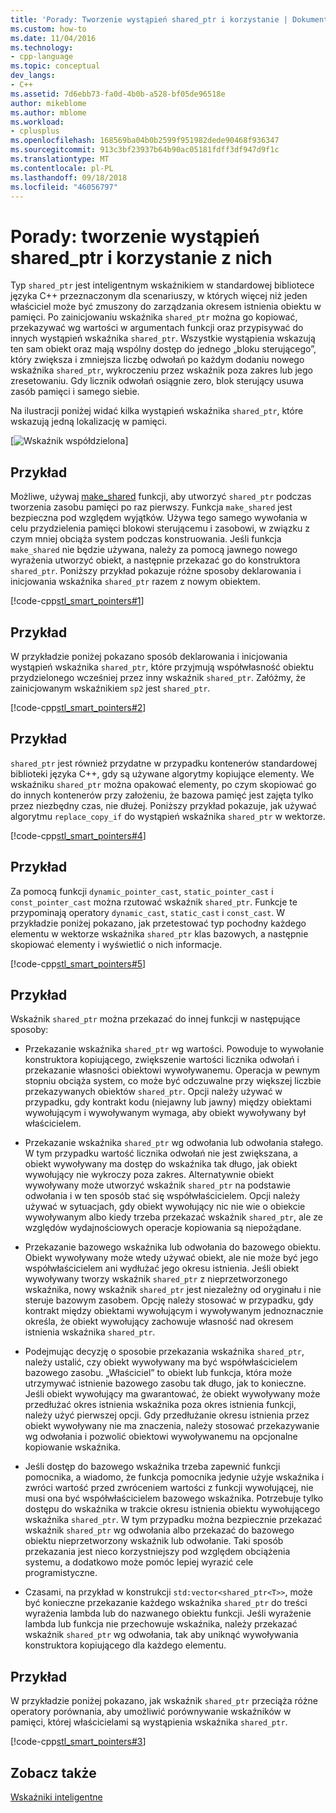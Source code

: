 ```yaml
---
title: 'Porady: Tworzenie wystąpień shared_ptr i korzystanie | Dokumentacja firmy Microsoft'
ms.custom: how-to
ms.date: 11/04/2016
ms.technology:
- cpp-language
ms.topic: conceptual
dev_langs:
- C++
ms.assetid: 7d6ebb73-fa0d-4b0b-a528-bf05de96518e
author: mikeblome
ms.author: mblome
ms.workload:
- cplusplus
ms.openlocfilehash: 168569ba04b0b2599f951982dede90468f936347
ms.sourcegitcommit: 913c3bf23937b64b90ac05181fdff3df947d9f1c
ms.translationtype: MT
ms.contentlocale: pl-PL
ms.lasthandoff: 09/18/2018
ms.locfileid: "46056797"
---
```

# <a name="how-to-create-and-use-sharedptr-instances"></a>Porady: tworzenie wystąpień shared_ptr i korzystanie z nich

Typ `shared_ptr` jest inteligentnym wskaźnikiem w standardowej bibliotece języka C++ przeznaczonym dla scenariuszy, w których więcej niż jeden właściciel może być zmuszony do zarządzania okresem istnienia obiektu w pamięci. Po zainicjowaniu wskaźnika `shared_ptr` można go kopiować, przekazywać wg wartości w argumentach funkcji oraz przypisywać do innych wystąpień wskaźnika `shared_ptr`. Wszystkie wystąpienia wskazują ten sam obiekt oraz mają wspólny dostęp do jednego „bloku sterującego”, który zwiększa i zmniejsza liczbę odwołań po każdym dodaniu nowego wskaźnika `shared_ptr`, wykroczeniu przez wskaźnik poza zakres lub jego zresetowaniu. Gdy licznik odwołań osiągnie zero, blok sterujący usuwa zasób pamięci i samego siebie.

Na ilustracji poniżej widać kilka wystąpień wskaźnika `shared_ptr`, które wskazują jedną lokalizację w pamięci.

[![Wskaźnik współdzielona](../cpp/media/shared_ptr.png "shared_ptr")]

## <a name="example"></a>Przykład

Możliwe, używaj [make_shared](../standard-library/memory-functions.md#make_shared) funkcji, aby utworzyć `shared_ptr` podczas tworzenia zasobu pamięci po raz pierwszy. Funkcja `make_shared` jest bezpieczna pod względem wyjątków. Używa tego samego wywołania w celu przydzielenia pamięci blokowi sterującemu i zasobowi, w związku z czym mniej obciąża system podczas konstruowania. Jeśli funkcja `make_shared` nie będzie używana, należy za pomocą jawnego nowego wyrażenia utworzyć obiekt, a następnie przekazać go do konstruktora `shared_ptr`. Poniższy przykład pokazuje różne sposoby deklarowania i inicjowania wskaźnika `shared_ptr` razem z nowym obiektem.

[!code-cpp[stl_smart_pointers#1](../cpp/codesnippet/CPP/how-to-create-and-use-shared-ptr-instances_1.cpp)]

## <a name="example"></a>Przykład

W przykładzie poniżej pokazano sposób deklarowania i inicjowania wystąpień wskaźnika `shared_ptr`, które przyjmują współwłasność obiektu przydzielonego wcześniej przez inny wskaźnik `shared_ptr`. Załóżmy, że zainicjowanym wskaźnikiem `sp2` jest `shared_ptr`.

[!code-cpp[stl_smart_pointers#2](../cpp/codesnippet/CPP/how-to-create-and-use-shared-ptr-instances_2.cpp)]

## <a name="example"></a>Przykład

`shared_ptr` jest również przydatne w przypadku kontenerów standardowej biblioteki języka C++, gdy są używane algorytmy kopiujące elementy. We wskaźniku `shared_ptr` można opakować elementy, po czym skopiować go do innych kontenerów przy założeniu, że bazowa pamięć jest zajęta tylko przez niezbędny czas, nie dłużej. Poniższy przykład pokazuje, jak używać algorytmu `replace_copy_if` do wystąpień wskaźnika `shared_ptr` w wektorze.

[!code-cpp[stl_smart_pointers#4](../cpp/codesnippet/CPP/how-to-create-and-use-shared-ptr-instances_3.cpp)]

## <a name="example"></a>Przykład

Za pomocą funkcji `dynamic_pointer_cast`, `static_pointer_cast` i `const_pointer_cast` można rzutować wskaźnik `shared_ptr`. Funkcje te przypominają operatory `dynamic_cast`, `static_cast` i `const_cast`. W przykładzie poniżej pokazano, jak przetestować typ pochodny każdego elementu w wektorze wskaźnika `shared_ptr` klas bazowych, a następnie skopiować elementy i wyświetlić o nich informacje.

[!code-cpp[stl_smart_pointers#5](../cpp/codesnippet/CPP/how-to-create-and-use-shared-ptr-instances_4.cpp)]

## <a name="example"></a>Przykład

Wskaźnik `shared_ptr` można przekazać do innej funkcji w następujące sposoby:

- Przekazanie wskaźnika `shared_ptr` wg wartości. Powoduje to wywołanie konstruktora kopiującego, zwiększenie wartości licznika odwołań i przekazanie własności obiektowi wywoływanemu. Operacja w pewnym stopniu obciąża system, co może być odczuwalne przy większej liczbie przekazywanych obiektów `shared_ptr`. Opcji należy używać w przypadku, gdy kontrakt kodu (niejawny lub jawny) między obiektami wywołującym i wywoływanym wymaga, aby obiekt wywoływany był właścicielem.

- Przekazanie wskaźnika `shared_ptr` wg odwołania lub odwołania stałego. W tym przypadku wartość licznika odwołań nie jest zwiększana, a obiekt wywoływany ma dostęp do wskaźnika tak długo, jak obiekt wywołujący nie wykroczy poza zakres. Alternatywnie obiekt wywoływany może utworzyć wskaźnik `shared_ptr` na podstawie odwołania i w ten sposób stać się współwłaścicielem. Opcji należy używać w sytuacjach, gdy obiekt wywołujący nic nie wie o obiekcie wywoływanym albo kiedy trzeba przekazać wskaźnik `shared_ptr`, ale ze względów wydajnościowych operacje kopiowania są niepożądane.

- Przekazanie bazowego wskaźnika lub odwołania do bazowego obiektu. Obiekt wywoływany może wtedy używać obiekt, ale nie może być jego współwłaścicielem ani wydłużać jego okresu istnienia. Jeśli obiekt wywoływany tworzy wskaźnik `shared_ptr` z nieprzetworzonego wskaźnika, nowy wskaźnik `shared_ptr` jest niezależny od oryginału i nie steruje bazowym zasobem. Opcję należy stosować w przypadku, gdy kontrakt między obiektami wywołującym i wywoływanym jednoznacznie określa, że obiekt wywołujący zachowuje własność nad okresem istnienia wskaźnika `shared_ptr`.

- Podejmując decyzję o sposobie przekazania wskaźnika `shared_ptr`, należy ustalić, czy obiekt wywoływany ma być współwłaścicielem bazowego zasobu. „Właściciel” to obiekt lub funkcja, która może utrzymywać istnienie bazowego zasobu tak długo, jak to konieczne. Jeśli obiekt wywołujący ma gwarantować, że obiekt wywoływany może przedłużać okres istnienia wskaźnika poza okres istnienia funkcji, należy użyć pierwszej opcji. Gdy przedłużanie okresu istnienia przez obiekt wywoływany nie ma znaczenia, należy stosować przekazywanie wg odwołania i pozwolić obiektowi wywoływanemu na opcjonalne kopiowanie wskaźnika.

- Jeśli dostęp do bazowego wskaźnika trzeba zapewnić funkcji pomocnika, a wiadomo, że funkcja pomocnika jedynie użyje wskaźnika i zwróci wartość przed zwróceniem wartości z funkcji wywołującej, nie musi ona być współwłaścicielem bazowego wskaźnika. Potrzebuje tylko dostępu do wskaźnika w trakcie okresu istnienia obiektu wywołującego wskaźnika `shared_ptr`. W tym przypadku można bezpiecznie przekazać wskaźnik `shared_ptr` wg odwołania albo przekazać do bazowego obiektu nieprzetworzony wskaźnik lub odwołanie. Taki sposób przekazania jest nieco korzystniejszy pod względem obciążenia systemu, a dodatkowo może pomóc lepiej wyrazić cele programistyczne.

- Czasami, na przykład w konstrukcji `std:vector<shared_ptr<T>>`, może być konieczne przekazanie każdego wskaźnika `shared_ptr` do treści wyrażenia lambda lub do nazwanego obiektu funkcji. Jeśli wyrażenie lambda lub funkcja nie przechowuje wskaźnika, należy przekazać wskaźnik `shared_ptr` wg odwołania, tak aby uniknąć wywoływania konstruktora kopiującego dla każdego elementu.

## <a name="example"></a>Przykład

W przykładzie poniżej pokazano, jak wskaźnik `shared_ptr` przeciąża różne operatory porównania, aby umożliwić porównywanie wskaźników w pamięci, której właścicielami są wystąpienia wskaźnika `shared_ptr`.

[!code-cpp[stl_smart_pointers#3](../cpp/codesnippet/CPP/how-to-create-and-use-shared-ptr-instances_6.cpp)]

## <a name="see-also"></a>Zobacz także

[Wskaźniki inteligentne](../cpp/smart-pointers-modern-cpp.md)